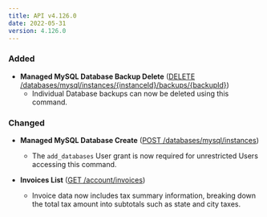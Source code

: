 ```yaml
---
title: API v4.126.0
date: 2022-05-31
version: 4.126.0
---
```


### Added

- **Managed MySQL Database Backup Delete** ([DELETE /databases/mysql/instances/{instanceId}/backups/{backupId}](https://www.linode.com/docs/api/databases/#managed-database-engine-view))
    - Individual Database backups can now be deleted using this command.

### Changed

- **Managed MySQL Database Create** ([POST /databases/mysql/instances](https://www.linode.com/docs/api/databases/#managed-mysql-database-create))
    - The `add_databases` User grant is now required for unrestricted Users accessing this command.

- **Invoices List** ([GET /account/invoices](https://www.linode.com/docs/api/account/#invoices-list))
  - Invoice data now includes tax summary information, breaking down the total tax amount into subtotals such as state and city taxes.
